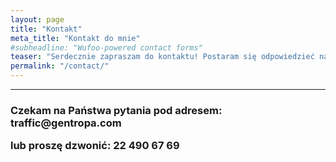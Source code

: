 ```yaml
---
layout: page
title: "Kontakt"
meta_title: "Kontakt do mnie"
#subheadline: "Wufoo-powered contact forms"
teaser: "Serdecznie zapraszam do kontaktu! Postaram się odpowiedzieć na wszystkie pytania."
permalink: "/contact/"
---
```

<hr>

<h3>
Czekam na Państwa pytania pod adresem:
traffic@gentropa.com

lub proszę dzwonić: 22 490 67 69
</h3>

